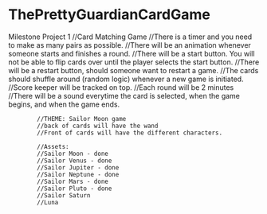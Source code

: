 # ThePrettyGuardianCardGame
Milestone Project 1
        //Card Matching Game
            //There is a timer and you need to make as many pairs as possible.
            //There will be an animation whenever someone starts and finishes a round. 
            //There will be a start button. You will not be able to flip cards over until the player selects the start button. 
            //There will be a restart button, should someone want to restart a game. 
            //The cards should shuffle around (random logic) whenever a new game is initiated. 
            //Score keeper will be tracked on top. 
            //Each round will be 2 minutes 
            //There will be a sound everytime the card is selected, when the game begins, and when the game ends.

            //THEME: Sailor Moon game 
            //back of cards will have the wand 
            //Front of cards will have the different characters. 

            //Assets: 
            //Sailor Moon - done
            //Sailor Venus - done
            //Sailor Jupiter - done
            //Sailor Neptune - done
            //Sailor Mars - done
            //Sailor Pluto - done
            //Sailor Saturn
            //Luna